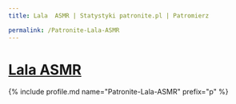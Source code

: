 ```yaml
---
title: Lala  ASMR | Statystyki patronite.pl | Patromierz

permalink: /Patronite-Lala-ASMR
---
```


# [Lala  ASMR](https://patronite.pl/Patronite-Lala-ASMR)

{% include profile.md name="Patronite-Lala-ASMR" prefix="p" %}
